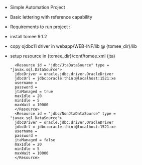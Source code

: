 - Simple Automation Project 
- Basic lettering with reference capability


- Requirements to run project :
- install tomee 9.1.2

- copy ojdbc11 driver in webapp/WEB-INF/lib @ {tomee_dir}/lib

- setup resource in {tomee_dir}/conf/tomee.xml (jta)

        <Resource id = "jdbc/JtaDataSource" type = "javax.sql.DataSource">
        jdbcDriver = oracle.jdbc.driver.OracleDriver
        jdbcUrl = jdbc:oracle:thin:@localhost:1521:xe
        username =
        password = 
        jtaManaged = true
        maxIdle = 20
        minIdle = 5
        maxWait = 10000
        </Resource>
        <Resource id = "jdbc/NonJtaDataSource" type = "javax.sql.DataSource">
        jdbcDriver = oracle.jdbc.driver.OracleDriver
        jdbcUrl = jdbc:oracle:thin:@localhost:1521:xe
        username =
        password = 
        jtaManaged = false
        maxIdle = 20
        minIdle = 5
        maxWait = 10000
        </Resource>


